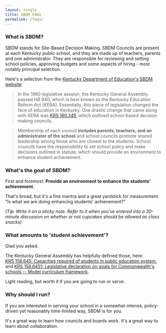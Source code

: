 ```yaml
---
layout: single
title: SBDM FAQs
permalink: /faqs/
---
```


### What is SBDM? ### 
SBDM stands for Site-Based Decision Making.  SBDM Councils are present at each Kentucky public school, and they are made up of teachers, parents and one administrator. They are responsible for reviewing and setting school policies, approving budgets and some aspects of hiring - most notably principal selection. 

Here's a selection from the [Kentucky Department of Education's SBDM website](https://education.ky.gov/districts/SdBDM/Pages/default.aspx):

> In the 1990 legislative session, the Kentucky General Assembly passed HB 940, which is best known as the Kentucky Education Reform Act (KERA). Essentially, this piece of legislation changed the face of education in Kentucky. One drastic change that came along with KERA was [KRS 160.345](https://apps.legislature.ky.gov/law/statutes/statute.aspx?id=48752), which outlined school-based decision making councils.

> Membership of each council **includes parents, teachers, and an administrator of the school** and school councils promote shared leadership among those who are closest to the students. School councils have the responsibility to set school policy and make decisions outlined in statute, which should provide an environment to enhance student achievement. 

### What's the goal of SBDM? ### 
First and foremost: **Provide an environment to enhance the students’ achievement**. 

That's broad, but it's a fine mantra and a great yardstick for measurement. "Is what we are doing enhancing students' achievement?"

*(Tip: Write it on a sticky note. Refer to it when you've entered into a 30-minute discussion on whether or not cupcakes should be allowed as class snacks)*
### What amounts  to 'student achievement'? ###
Glad you asked. 

The Kentucky General Assembly has helpfully defined those, here:  
[KRS 158.645: Capacities required of students in public education system.](https://apps.legislature.ky.gov/law/statutes/statute.aspx?id=3551) and [KRS 158.6451: Legislative declaration on goals for Commonwealth's schools -- Model curriculum framework](https://apps.legislature.ky.gov/law/statutes/statute.aspx?id=3552).

Light reading, but worth it if you are going to run or serve.
### Why should I run? ###
If you are interested in serving your school in a somewhat-intense, policy-driven yet reasonably time-limited way, SBDM is for you. 

It's a great way to learn how councils and boards work. It's a great way to learn about collaboration.
